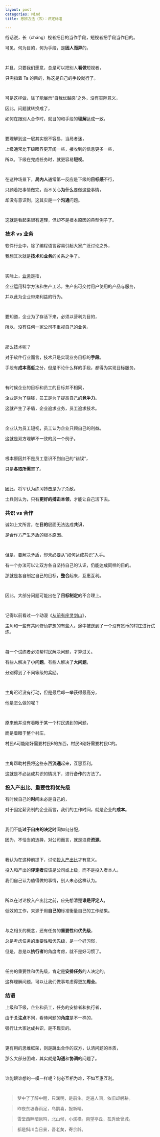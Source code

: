 ```yaml
---
layout: post
categories: Mind
title: 思辨方法（五）：评定标准

---
```


俗话说，长（cháng）视者把目的当作手段，短视者把手段当作目的。

可见，何为目的，何为手段，是**因人而异**的。

<br/>

并且，只要我们愿意，总是可以把别人**看做**短视者，

只需指着 Ta 的目的，称这是自己的手段就行了。

<br/>

可是这样做，除了能展示“自我优越感”之外，没有实际意义，

因此，问题就转换成了，

如何在跟别人合作时，就目的和手段的**理解**达成一致。

<br/>

要理解到这一层其实很不容易，当局者迷，

上级通常比下级眼界更开阔一些，接收到的信息更多一些，

所以，下级在完成任务时，就更容易**短视**。

<br/>

在这种场景下，**局内人**通常第一反应是下级的**目标感**不行，

只顾着把事情做完，而不关心**为什么**要做这些事情，

却没有意识到，这其实是一个**沟通**问题。

<br/>

这就是看起来很有道理，但却不是根本原因的典型例子了。

### 技术 vs 业务

软件行业中，除了编程语言容易引起大家广泛讨论之外，

我想其次就是**技术**和**业务**的关系之争了。

<br/>

实际上，[业务](https://zh.wikipedia.org/wiki/%E4%B8%9A%E5%8A%A1)是指，

企业运用科学方法和生产工艺，生产出可交付用户使用的产品与服务，

并以此为企业带来利益的行为。

<br/>

要知道，企业为了存活下来，必须以营利为目的，

所以，没有任何一家公司不重视自己的业务。

<br/>

那么技术呢？

对于软件行业而言，技术只是实现业务目标的**手段**。

手段有**成本高低**之分，但是不论什么样的手段，都得为实现目标服务。

<br/>

有时候企业的目标和员工的目标并不相同，

企业是为了赚钱，员工是为了提高自己的**竞争力**。

这就产生了矛盾，企业追求业务，员工追求技术。

<br/>

企业认为员工短视，员工认为企业只顾自己的利益。

这就是双方理解不一致的另一个例子。

<br/>

根本原因并不是员工意识不到自己的“错误”，

只是**各取所需**罢了。

<br/>

因此，将军认为练习搏击是为了杀敌，

士兵则认为，只有**更好的搏击本领**，才能让自己活下去。

### 共识 vs 合作

诚如上文所言，在**目的**层面无法达成**共识**，

是合作方产生矛盾的根本原因。

<br/>

但是，要解决矛盾，却未必要从“如何达成共识”入手。

有一个办法可以让双方各自坚持自己的认识，仍能达成同样的目的。

那就是各自制定自己的目标，**整合**起来，互惠互利。

<br/>

因此，大部分问题可能出在了**目标制定**的不合理上。

<br/>

记得以前看过一个动漫《[从前有座灵剑山](https://zh.wikipedia.org/wiki/%E4%BB%8E%E5%89%8D%E6%9C%89%E5%BA%A7%E7%81%B5%E5%89%91%E5%B1%B1)》，

主角和一些有共同修仙梦想的有些人，途中被送到了一个没有货币的村庄进行试炼。

<br/>

每一个试练者必须帮村民解决问题，才算过关。

有些人解决了**小问题**，有些人解决了**大问题**，

分别得到了不同等级的奖励。

<br/>

主角迟迟没有行动，但是最后却一举获得最高分，

他是怎么做的呢？

<br/>

原来他并没有着眼于某一个村民遇到的问题，

而是着眼于整个村庄，

村民A可能刚好需要村民B的东西，村民B刚好需要村民C的。

<br/>

主角帮助村民将这些东西**流通**起来，互惠互利。

这就是不必达成共识的情况下，进行**合作**的方法了。

### 投入产出比、重要性和优先级

有时候自己的**时间**未必是自己的，

对于固定薪资制的企业而言，我们的工作时间，就是企业的**成本**。

<br/>

我们不能**过于自由的决定**时间如何分配，

因为，不恰当的选择，对公司而言，就是浪费**资源**。

<br/>

我认为在这种前提下，讨论[投入产出比](https://wiki.mbalib.com/wiki/%E6%8A%95%E5%85%A5-%E4%BA%A7%E5%87%BA%E6%AF%94%E7%8E%87)才有意义。

投入和产出的**评定者**应该是公司或上级，而不是投入者本人。

我们自己认为值得做的事情，别人未必这样认为。

<br/>

所以在讨论投入产出比之前，应先想清楚**谁是评定人**，

低效的工作，来源于用**自己的**标准衡量自己的工作结果。

<br/>

与之相关的概念，还有任务的**重要性**和**优先级**，

总是考虑任务的重要性和优先级，是一个好习惯，

但是，总是以**执行者**的角度考虑，就不是好习惯了。

<br/>

任务的重要性和优先级，肯定是**安排任务**的人决定的。

这样理解问题，可以让我们做事考虑得更加**周全**。

### 结语

上级和下级，企业和员工，任务的安排者和执行者，

由于**关注点**不同，看待问题的**角度**是不一样的，

强行让大家达成共识，是不现实的。

<br/>

更有用的思维框架，则是跳出合作的双方，认清问题的本质，

那么大部分困难，其实就是**沟通**和**协调**的问题了。

<br/>

谁能跟谁想的一模一样呢？何必互相为难，不如互惠互利。

<br/>

> 梦中了了醉中醒，只渊明，是前生。走遍人间，依旧却躬耕。

> 昨夜东坡春雨足，乌鹊喜，报新晴。

> 雪堂西畔暗泉鸣，北山倾，小溪横。南望亭丘，孤秀耸曾城。

> 都是斜川当日景，吾老矣，寄余龄。

